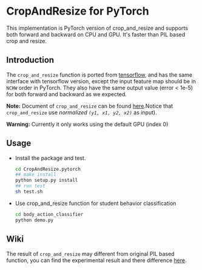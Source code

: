 # CropAndResize for PyTorch
 This implementation is PyTorch version of crop_and_resize and supports both forward and backward on CPU and GPU. It's faster than PIL based crop and resize.

## Introduction
The `crop_and_resize` function is ported from [tensorflow](https://www.tensorflow.org/api_docs/python/tf/image/crop_and_resize),
and has the same interface with tensorflow version, except the input feature map
should be in `NCHW` order in PyTorch.
They also have the same output value (error < 1e-5) for both forward and backward as we expected.

**Note:**
Document of `crop_and_resize` can be found [here](https://www.tensorflow.org/api_docs/python/tf/image/crop_and_resize).Notice that `crop_and_resize` use *normalized `(y1, x1, y2, x2)`* as input).

**Warning:**
Currently it only works using the default GPU (index 0)

## Usage

+ Install the package and test.

    ```sh
    cd CropAndResize.pytorch
    ## make install
    python setup.py install
    ## run test
    sh test.sh
    ```

+ Use crop_and_resize function for student behavior classification

    ```sh
    cd body_action_classifier
    python demo.py
    ```

## Wiki

The result of `crop_and_resize` may different from original PIL based function, you can find the experimental result and there difference [here](https://wiki.dm-ai.cn/pages/viewpage.action?pageId=71787887#).
